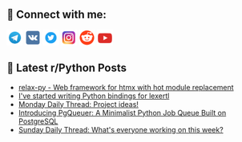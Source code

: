 ## 🔎 Connect with me:
[<img src="https://github.com/bullbesh/bullbesh/blob/main/images/Telegram.png" width="32" height="32" />](https://t.me/bullbesh)
[<img src="https://github.com/bullbesh/bullbesh/blob/main/images/VK.png" width="32" height="32" />](https://vk.com/bullbesh)
[<img src="https://github.com/bullbesh/bullbesh/blob/main/images/Twitter.png" width="32" height="32" />](https://twitter.com/bullbesh1)
[<img src="https://github.com/bullbesh/bullbesh/blob/main/images/Instagram.png" width="32" height="32" />](https://www.instagram.com/bullbesh)
[<img src="https://github.com/bullbesh/bullbesh/blob/main/images/Reddit.png" width="32" height="32" />](https://www.reddit.com/user/bullbesh)
[<img src="https://github.com/bullbesh/bullbesh/blob/main/images/YouTube.png" width="32" height="32" />](https://www.youtube.com/channel/UCtfjRs6uzgq5mfm8S06WTcg)

## 📕 Latest r/Python Posts
<!-- BLOG-POST-LIST:START -->
- [relax-py - Web framework for htmx with hot module replacement](https://www.reddit.com/r/Python/comments/1clrnce/relaxpy_web_framework_for_htmx_with_hot_module/)
- [I&#39;ve started writing Python bindings for lexertl](https://www.reddit.com/r/Python/comments/1clpq5l/ive_started_writing_python_bindings_for_lexertl/)
- [Monday Daily Thread: Project ideas!](https://www.reddit.com/r/Python/comments/1cl5cl2/monday_daily_thread_project_ideas/)
- [Introducing PgQueuer: A Minimalist Python Job Queue Built on PostgreSQL](https://www.reddit.com/r/Python/comments/1ckrmog/introducing_pgqueuer_a_minimalist_python_job/)
- [Sunday Daily Thread: What&#39;s everyone working on this week?](https://www.reddit.com/r/Python/comments/1cke7cp/sunday_daily_thread_whats_everyone_working_on/)
<!-- BLOG-POST-LIST:END -->
